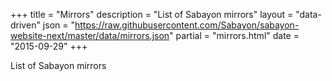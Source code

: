+++
title = "Mirrors"
description = "List of Sabayon mirrors"
layout = "data-driven"
json = "https://raw.githubusercontent.com/Sabayon/sabayon-website-next/master/data/mirrors.json"
partial = "mirrors.html"
date = "2015-09-29"
+++

List of Sabayon mirrors
